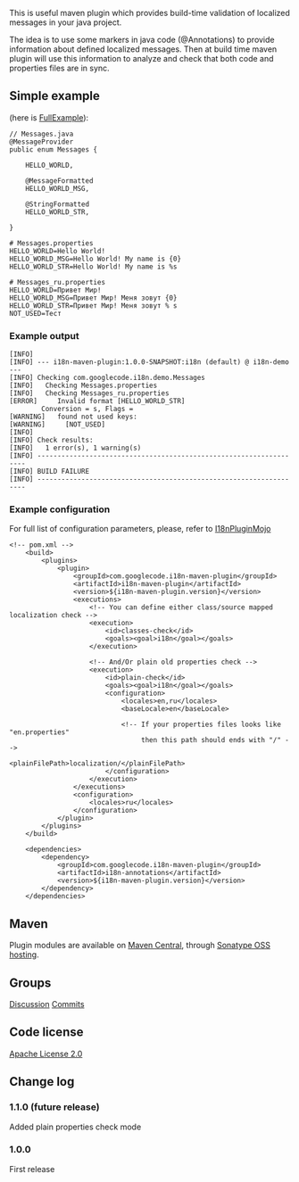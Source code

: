 This is useful maven plugin which provides build-time validation of localized messages in your java project.

The idea is to use some markers in java code (@Annotations) to provide information about defined localized messages. Then at build time maven plugin will use this information to analyze and check that both code and properties files are in sync.

## Simple example ##
(here is [FullExample](http://github.com/viktor-podzigun/i18n-maven-plugin/blob/master/i18n-demo/src/main/java/com/googlecode/i18n/demo/FullExample.java)):
```
// Messages.java
@MessageProvider
public enum Messages {

    HELLO_WORLD,
    
    @MessageFormatted
    HELLO_WORLD_MSG,
    
    @StringFormatted
    HELLO_WORLD_STR,
    
}
```

```
# Messages.properties
HELLO_WORLD=Hello World!
HELLO_WORLD_MSG=Hello World! My name is {0}
HELLO_WORLD_STR=Hello World! My name is %s
```

```
# Messages_ru.properties
HELLO_WORLD=Привет Мир!
HELLO_WORLD_MSG=Привет Мир! Меня зовут {0}
HELLO_WORLD_STR=Привет Мир! Меня зовут % s
NOT_USED=Тест
```

### Example output ###
```
[INFO]
[INFO] --- i18n-maven-plugin:1.0.0-SNAPSHOT:i18n (default) @ i18n-demo ---
[INFO] Checking com.googlecode.i18n.demo.Messages
[INFO]   Checking Messages.properties
[INFO]   Checking Messages_ru.properties
[ERROR]     Invalid format [HELLO_WORLD_STR]
        Conversion = s, Flags =
[WARNING]   found not used keys:
[WARNING]     [NOT_USED]
[INFO]
[INFO] Check results:
[INFO]   1 error(s), 1 warning(s)
[INFO] -------------------------------------------------------------------
[INFO] BUILD FAILURE
[INFO] -------------------------------------------------------------------
```

### Example configuration ###
For full list of configuration parameters, please, refer to [I18nPluginMojo](http://github.com/viktor-podzigun/i18n-maven-plugin/blob/master/i18n-maven-plugin/src/main/java/com/googlecode/i18n/plugin/I18nPluginMojo.java)
```
<!-- pom.xml -->
    <build>
        <plugins>
            <plugin>
                <groupId>com.googlecode.i18n-maven-plugin</groupId>
                <artifactId>i18n-maven-plugin</artifactId>
                <version>${i18n-maven-plugin.version}</version>
                <executions>
                    <!-- You can define either class/source mapped localization check -->
                    <execution>
                        <id>classes-check</id>
                        <goals><goal>i18n</goal></goals>
                    </execution>
                    
                    <!-- And/Or plain old properties check -->
                    <execution>
                        <id>plain-check</id>
                        <goals><goal>i18n</goal></goals>
                        <configuration>
                            <locales>en,ru</locales>
                            <baseLocale>en</baseLocale>
                            
                            <!-- If your properties files looks like "en.properties"
                                 then this path should ends with "/" -->
                            <plainFilePath>localization/</plainFilePath>
                        </configuration>
                    </execution>
                </executions>
                <configuration>
                    <locales>ru</locales>
                </configuration>
            </plugin>
        </plugins>
    </build>
    
    <dependencies>
        <dependency>
            <groupId>com.googlecode.i18n-maven-plugin</groupId>
            <artifactId>i18n-annotations</artifactId>
            <version>${i18n-maven-plugin.version}</version>
        </dependency>
    </dependencies>
```

## Maven ##
Plugin modules are available on [Maven Central](http://search.maven.org/#search|ga|1|g%3A%22com.googlecode.i18n-maven-plugin%22), through [Sonatype OSS hosting](http://oss.sonatype.org/).

## Groups ##
[Discussion](http://groups.google.com/group/i18n-maven-plugin-discuss)
[Commits](http://groups.google.com/group/i18n-maven-plugin-commits)

## Code license ##
[Apache License 2.0](http://www.apache.org/licenses/LICENSE-2.0)

## Change log ##

### 1.1.0 (future release) ###
Added plain properties check mode

### 1.0.0 ###
First release
